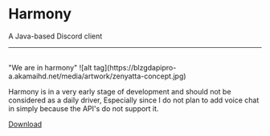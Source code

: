 # Harmony
A Java-based Discord client
<hr>
<br>
"We are in harmony"
![alt tag](https://blzgdapipro-a.akamaihd.net/media/artwork/zenyatta-concept.jpg)

Harmony is in a very early stage of development and should not be considered as a daily driver, Especially since I do not plan to add 
voice chat in simply because the API's do not support it. 

[Download](Harmony-0.0.2.jar)

